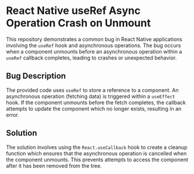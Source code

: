 # React Native useRef Async Operation Crash on Unmount

This repository demonstrates a common bug in React Native applications involving the `useRef` hook and asynchronous operations. The bug occurs when a component unmounts before an asynchronous operation within a `useRef` callback completes, leading to crashes or unexpected behavior.

## Bug Description
The provided code uses `useRef` to store a reference to a component. An asynchronous operation (fetching data) is triggered within a `useEffect` hook.  If the component unmounts before the fetch completes, the callback attempts to update the component which no longer exists, resulting in an error.

## Solution
The solution involves using the `React.useCallback` hook to create a cleanup function which ensures that the asynchronous operation is cancelled when the component unmounts. This prevents attempts to access the component after it has been removed from the tree.